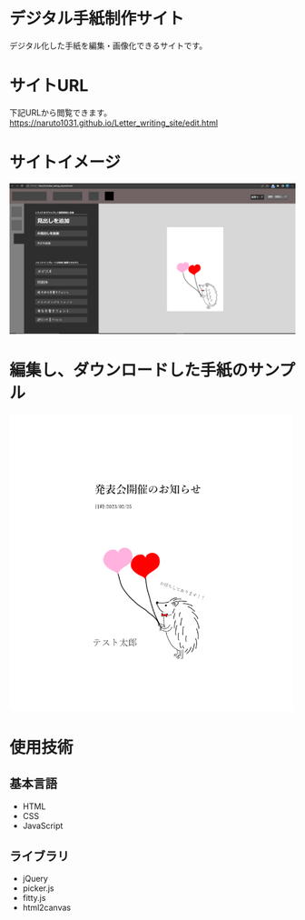 # **デジタル手紙制作サイト**
デジタル化した手紙を編集・画像化できるサイトです。

# サイトURL
下記URLから閲覧できます。
<br>
https://naruto1031.github.io/Letter_writing_site/edit.html

# サイトイメージ

![edit](./Letter_editor.png)

# 編集し、ダウンロードした手紙のサンプル
<img src="./サンプルイメージ.png" width="500px">

# 使用技術
## 基本言語
- HTML
- CSS
- JavaScript
## ライブラリ
- jQuery
- picker.js
- fitty.js
- html2canvas
